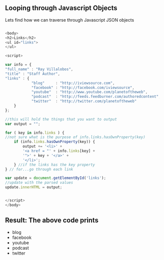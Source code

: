 ## Looping through Javascript Objects

Lets find how we can traverse through Javascript JSON objects

```Javascript

<body>
<h2>Links</h2>
<ul id="links">
</ul>

<script>

var info = {
"full_name" : "Ray Villalobos",
"title" : "Staff Author",
"links" : {
    		"blog"     : "http://iviewsource.com",
    		"facebook" : "http://facebook.com/iviewsource",
    		"youtube"  : "http://www.youtube.com/planetoftheweb",
    		"podcast"  : "http://feeds.feedburner.com/authoredcontent",
    		"twitter"  : "http://twitter.com/planetoftheweb" 
	}
};

//this will hold the things that you want to output
var output = "";

for ( key in info.links ) {
//not sure what is the purpose of info.links.hasOwnProperty(key)
	if (info.links.hasOwnProperty(key)) {
		output += '<li>' +
		'<a href = "' + info.links[key] +
		'">' + key + '</a>' +
		'</li>';
	} //if the links has the key property
} // for...go through each link

var update = document.getElementById('links');
//update with the parsed values
update.innerHTML = output;


</script>
</body>

```

## Result: The above code prints

* blog
* facebook
* youtube
* podcast
* twitter
